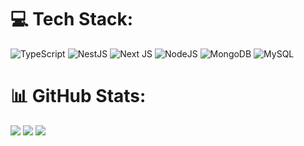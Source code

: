 
# 💻 Tech Stack:
![TypeScript](https://img.shields.io/badge/typescript-%23007ACC.svg?style=for-the-badge&logo=typescript&logoColor=white) ![NestJS](https://img.shields.io/badge/nestjs-%23E0234E.svg?style=for-the-badge&logo=nestjs&logoColor=white) ![Next JS](https://img.shields.io/badge/Next-black?style=for-the-badge&logo=next.js&logoColor=white) ![NodeJS](https://img.shields.io/badge/node.js-6DA55F?style=for-the-badge&logo=node.js&logoColor=white) ![MongoDB](https://img.shields.io/badge/MongoDB-%234ea94b.svg?style=for-the-badge&logo=mongodb&logoColor=white) ![MySQL](https://img.shields.io/badge/mysql-%2300000f.svg?style=for-the-badge&logo=mysql&logoColor=white)
# 📊 GitHub Stats:
![](https://github-readme-stats.vercel.app/api?username=minhhoangho&theme=default&hide_border=false&include_all_commits=true&count_private=false)
![](https://github-readme-stats.vercel.app/api/top-langs/?username=minhhoangho&theme=default&hide_border=false&include_all_commits=true&count_private=false&layout=compact)
![](https://github-readme-streak-stats.herokuapp.com/?user=minhhoangho&theme=default&hide_border=false)




